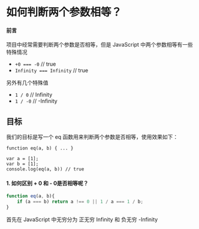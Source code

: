 # 如何判断两个参数相等？

#### 前言

项目中经常需要判断两个参数是否相等，但是 JavaScript 中两个参数相等有一些特殊情况

- `+0 === -0`  // true
- `Infinity === Infinity` // true

另外有几个特殊值

- `1 / 0`   // Infinity
- `1 / -0` // -Infinity

## 目标

我们的目标是写一个 eq 函数用来判断两个参数是否相等，使用效果如下：

```
function eq(a, b) { ... }

var a = [1];
var b = [1];
console.log(eq(a, b)) // true
```

#### 1. 如何区别 + 0 和 - 0是否相等呢？

```javascript
function eq(a, b){
    if (a === b) return a !== 0 || 1 / a === 1 / b;
}
```

首先在 JavaScript 中无穷分为 正无穷 Infinity 和 负无穷 -Infinity